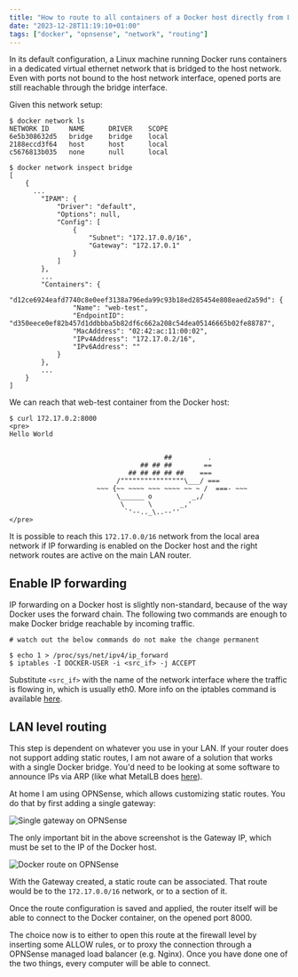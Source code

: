 ```yaml
---
title: "How to route to all containers of a Docker host directly from LAN"
date: "2023-12-28T11:19:10+01:00"
tags: ["docker", "opnsense", "network", "routing"]
---
```


In its default configuration, a Linux machine running Docker runs containers in a dedicated virtual ethernet network that is bridged to the host network. Even with ports not bound to the host network interface, opened ports are still reachable through the bridge interface.

Given this network setup:
```
$ docker network ls
NETWORK ID     NAME      DRIVER    SCOPE
6e5b308632d5   bridge    bridge    local
2188eccd3f64   host      host      local
c5676813b035   none      null      local

$ docker network inspect bridge
[
    {
      ...
        "IPAM": {
            "Driver": "default",
            "Options": null,
            "Config": [
                {
                    "Subnet": "172.17.0.0/16",
                    "Gateway": "172.17.0.1"
                }
            ]
        },
        ...
        "Containers": {
            "d12ce6924eafd7740c8e0eef3138a796eda99c93b18ed285454e808eaed2a59d": {
                "Name": "web-test",
                "EndpointID": "d350eece0ef82b457d1ddbbba5b82df6c662a208c54dea05146665b02fe88787",
                "MacAddress": "02:42:ac:11:00:02",
                "IPv4Address": "172.17.0.2/16",
                "IPv6Address": ""
            }
        },
        ...
    }
]
```

We can reach that web-test container from the Docker host:

```
$ curl 172.17.0.2:8000
<pre>
Hello World


                                       ##         .
                                 ## ## ##        ==
                              ## ## ## ## ##    ===
                           /""""""""""""""""\___/ ===
                      ~~~ {~~ ~~~~ ~~~ ~~~~ ~~ ~ /  ===- ~~~
                           \______ o          _,/
                            \      \       _,'
                             `'--.._\..--''
</pre>
```

It is possible to reach this `172.17.0.0/16` network from the local area network if IP forwarding is enabled on the Docker host and the right network routes are active on the main LAN router.

Enable IP forwarding
---

IP forwarding on a Docker host is slightly non-standard, because of the way Docker uses the forward chain. The following two commands are enough to make Docker bridge reachable by incoming traffic.

```
# watch out the below commands do not make the change permanent

$ echo 1 > /proc/sys/net/ipv4/ip_forward
$ iptables -I DOCKER-USER -i <src_if> -j ACCEPT
```

Substitute `<src_if>` with the name of the network interface where the traffic is flowing in,  which is usually eth0. More info on the iptables command is available [here](https://docs.docker.com/network/packet-filtering-firewalls/#docker-on-a-router).

LAN level routing
---

This step is dependent on whatever you use in your LAN. If your router does not support adding static routes, I am not aware of a solution that works with a single Docker bridge. You'd need to be looking at some software to announce IPs via ARP (like what MetalLB does [here](https://metallb.universe.tf/concepts/layer2/)).

At home I am using OPNSense, which allows customizing static routes. You do that by first adding a single gateway:

![Single gateway on OPNSense](/attachments/opnsense-gw-dockerbridge.jpg)

The only important bit in the above screenshot is the Gateway IP, which must be set to the IP of the Docker host.

![Docker route on OPNSense](/attachments/opnsense-route-dockerbridge.jpg)

With the Gateway created, a static route can be associated. That route would be to the `172.17.0.0/16` network, or to a section of it.

Once the route configuration is saved and applied, the router itself will be able to connect to the Docker container, on the opened port 8000.

The choice now is to either to open this route at the firewall level by inserting some ALLOW rules, or to proxy the connection through a OPNSense managed load balancer (e.g. Nginx). Once you have done one of the two things, every computer will be able to connect.
